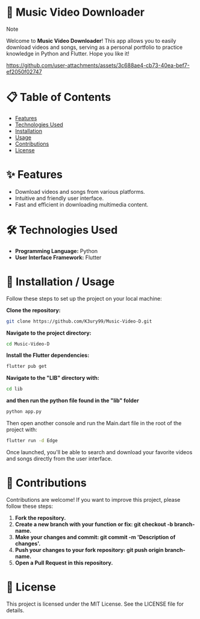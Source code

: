 # 🎵 Music Video Downloader
> [!NOTE]
> Welcome to **Music Video Downloader**! This app allows you to easily download videos and songs, serving as a personal portfolio to practice knowledge in Python and Flutter. Hope you like it!

https://github.com/user-attachments/assets/3c688ae4-cb73-40ea-bef7-ef2050f02747

# 📋 Table of Contents

- [Features](#-features)
- [Technologies Used](#-technologies-used)
- [Installation](#-installation)
- [Usage](#-usage)
- [Contributions](#-contributions)
- [License](#-license)

# ✨ Features

- Download videos and songs from various platforms.
- Intuitive and friendly user interface.
- Fast and efficient in downloading multimedia content.

# 🛠️ Technologies Used

- **Programming Language:** Python
- **User Interface Framework:** Flutter

# 🚀 Installation / Usage
Follow these steps to set up the project on your local machine:

**Clone the repository:**
   ```bash
   git clone https://github.com/K3ury99/Music-Video-D.git
   ```
**Navigate to the project directory:**
   ```bash
   cd Music-Video-D
   ```
**Install the Flutter dependencies:**
   ```bash
   flutter pub get
   ```
**Navigate to the "LIB" directory with:**
   ```bash
   cd lib
   ```
**and then run the python file found in the "lib" folder**
   ```bash
   python app.py
   ```
Then open another console and run the Main.dart file in the root of the project with:
```bash
flutter run -d Edge
```
Once launched, you'll be able to search and download your favorite videos and songs directly from the user interface.

# 🤝 Contributions
Contributions are welcome! If you want to improve this project, please follow these steps:

1. **Fork the repository.**
2. **Create a new branch with your function or fix: git checkout -b branch-name.**
3. **Make your changes and commit: git commit -m 'Description of changes'.**
4. **Push your changes to your fork repository: git push origin branch-name.**
5. **Open a Pull Request in this repository.**

# 📄 License
This project is licensed under the MIT License. See the LICENSE file for details.










   

